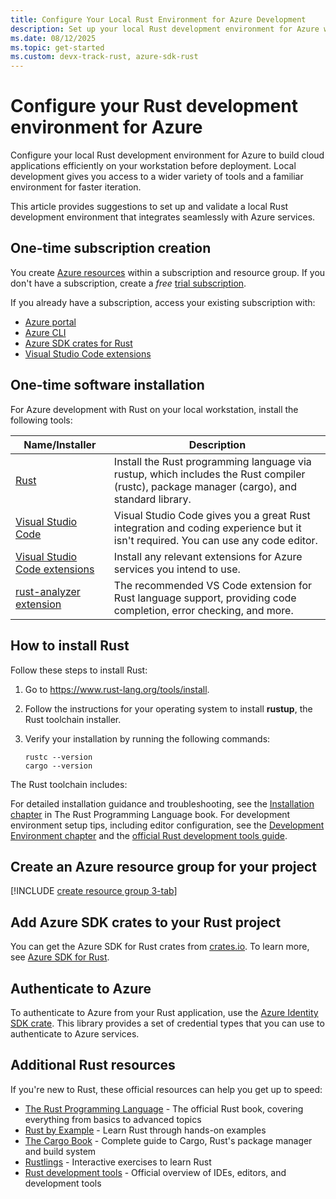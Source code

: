 ```yaml
---
title: Configure Your Local Rust Environment for Azure Development
description: Set up your local Rust development environment for Azure with installation suggestions, SDK crates, authentication methods, and essential tools. Start building cloud applications today.
ms.date: 08/12/2025
ms.topic: get-started
ms.custom: devx-track-rust, azure-sdk-rust
---
```


# Configure your Rust development environment for Azure

Configure your local Rust development environment for Azure to build cloud applications efficiently on your workstation before deployment. Local development gives you access to a wider variety of tools and a familiar environment for faster iteration.

This article provides suggestions to set up and validate a local Rust development environment that integrates seamlessly with Azure services.

## One-time subscription creation

You create [Azure resources](/azure/cloud-adoption-framework/ready/azure-setup-guide/organize-resources?tabs=AzureManagementGroupsAndHierarchy) within a subscription and resource group. If you don't have a subscription, create a _free_ [trial subscription][trial subscription].

If you already have a subscription, access your existing subscription with:

* [Azure portal][Azure portal]
* [Azure CLI][Azure CLI]
* [Azure SDK crates for Rust][Azure crates]
* [Visual Studio Code extensions][Visual Studio Code extensions]

## One-time software installation

For Azure development with Rust on your local workstation, install the following tools:

|Name/Installer|Description|
|--|--|
|[Rust][Rust]|Install the Rust programming language via rustup, which includes the Rust compiler (rustc), package manager (cargo), and standard library.|
|[Visual Studio Code][Visual Studio Code]|Visual Studio Code gives you a great Rust integration and coding experience but it isn't required. You can use any code editor.|
|[Visual Studio Code extensions][Visual Studio Code extensions]|Install any relevant extensions for Azure services you intend to use.|
|[rust-analyzer extension][rust-analyzer-extension]|The recommended VS Code extension for Rust language support, providing code completion, error checking, and more.|

## How to install Rust

Follow these steps to install Rust:

1. Go to <https://www.rust-lang.org/tools/install>.
1. Follow the instructions for your operating system to install **rustup**, the Rust toolchain installer.
1. Verify your installation by running the following commands:

    ```console
    rustc --version
    cargo --version
    ```

The Rust toolchain includes:

For detailed installation guidance and troubleshooting, see the [Installation chapter][The Rust Book installation chapter] in The Rust Programming Language book. For development environment setup tips, including editor configuration, see the [Development Environment chapter][The Rust Book development environment chapter] and the [official Rust development tools guide][official Rust development tools guide].

## Create an Azure resource group for your project

[!INCLUDE [create resource group 3-tab](../includes/create-resource-group.md)]

## Add Azure SDK crates to your Rust project

You can get the Azure SDK for Rust crates from [crates.io][Azure crates]. To learn more, see [Azure SDK for Rust](./sdk/overview.md).

## Authenticate to Azure

To authenticate to Azure from your Rust application, use the [Azure Identity SDK crate][Azure Identity rust crate]. This library provides a set of credential types that you can use to authenticate to Azure services.

## Additional Rust resources

If you're new to Rust, these official resources can help you get up to speed:

- [The Rust Programming Language][The Rust Programming Language] - The official Rust book, covering everything from basics to advanced topics
- [Rust by Example][Rust by Example] - Learn Rust through hands-on examples
- [The Cargo Book][The Cargo Book] - Complete guide to Cargo, Rust's package manager and build system
- [Rustlings][Rustlings] - Interactive exercises to learn Rust
- [Rust development tools][official Rust development tools guide] - Official overview of IDEs, editors, and development tools


<!-- Reference links for Rust resources -->
[Azure portal]: https://portal.azure.com/
[Azure CLI]: /cli/azure/
[Azure crates]: https://crates.io/users/azure-sdk?sort=recent-downloads
[Crates.io]: https://crates.io/
[official Rust development tools guide]: https://www.rust-lang.org/tools
[Rust by Example]: https://doc.rust-lang.org/rust-by-example/
[rust-analyzer-extension]: https://marketplace.visualstudio.com/items?itemName=matklad.rust-analyzer
[Rust]: https://www.rust-lang.org/
[Rustlings]: https://github.com/rust-lang/rustlings
[The Cargo Book]: https://doc.rust-lang.org/cargo/
[The Rust Book development environment chapter]: https://doc.rust-lang.org/book/ch01-02-hello-world.html
[The Rust Book installation chapter]: https://doc.rust-lang.org/book/ch01-01-installation.html
[The Rust Programming Language]: https://doc.rust-lang.org/book/
[trial subscription]: https://azure.microsoft.com/free/
[Visual Studio Code extensions]: https://marketplace.visualstudio.com/search?target=team&category=All%20Categories&sortBy=Installs&product=rust
[Visual Studio Code]: https://code.visualstudio.com/
[Azure Identity rust crate]: https://crates.io/crates/azure_identity